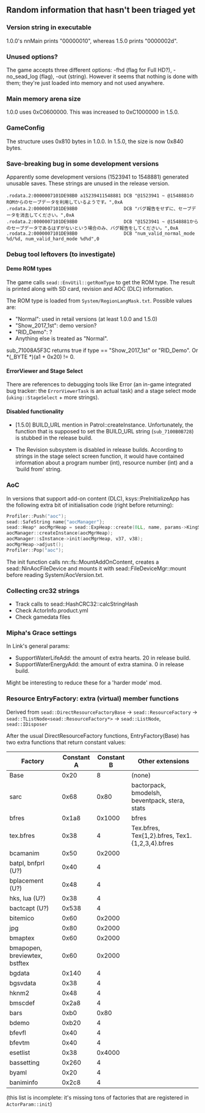 ## Random information that hasn't been triaged yet

### Version string in executable
1.0.0's nnMain prints "00000010", whereas 1.5.0 prints "0000002d".

### Unused options?
The game accepts three different options: -fhd (flag for Full HD?), -no_sead_log (flag),
-out (string). However it seems that nothing is done with them; they're just loaded into memory
and not used anywhere.

### Main memory arena size
1.0.0 uses 0xC0600000. This was increased to 0xC1000000 in 1.5.0.

### GameConfig
The structure uses 0x810 bytes in 1.0.0. In 1.5.0, the size is now 0x840 bytes.

### Save-breaking bug in some development versions

Apparently some development versions (1523941 to 1548881) generated unusable saves.
These strings are unused in the release version.

```
.rodata.2:0000007101DE98B0 a15239411548881 DCB "@1523941 ~ @1548881のROMからのセーブデータを利用しているようです。",0xA
.rodata.2:0000007101DE98B0                 DCB "バグ報告をせずに、セーブデータを消去してください。",0xA
.rodata.2:0000007101DE98B0                 DCB "@1523941 ~ @1548881からのセーブデータであるはずがないという場合のみ、バグ報告をしてください。",0xA
.rodata.2:0000007101DE98B0                 DCB "num_valid_normal_mode %d/%d, num_valid_hard_mode %d%d",0
```

### Debug tool leftovers (to investigate)

#### Demo ROM types

The game calls `sead::EnvUtil::getRomType` to get the ROM type.
The result is printed along with SD card, revision and AOC (DLC) information.

The ROM type is loaded from `System/RegionLangMask.txt`. Possible values are:

* "Normal": used in retail versions (at least 1.0.0 and 1.5.0)
* "Show_2017_1st": demo version?
* "RID_Demo": ?
* Anything else is treated as "Normal".

sub_71008A5F3C returns true if type == "Show_2017_1st" or "RID_Demo". Or *(_BYTE *)(a1 + 0x20) != 0.

#### ErrorViewer and Stage Select

There are references to debugging tools like Error (an in-game integrated bug tracker: the
`ErrorViewerTask` is an actual task) and a stage select mode (`uking::StageSelect` + more strings).

#### Disabled functionality

* [1.5.0] BUILD_URL mention in Patrol::createInstance. Unfortunately, the function that is
supposed to set the BUILD_URL string (`sub_7100B0B728`) is stubbed in the release build.

* The Revision subsystem is disabled in release builds. According to strings in the stage
select screen function, it would have contained information about a program number (int),
resource number (int) and a 'build from' string.

### AoC

In versions that support add-on content (DLC), ksys::PreInitializeApp has the following extra
bit of initialisation code (right before returning):

```c++
Profiler::Push("aoc");
sead::SafeString name{"aocManager"};
sead::Heap* aocMgrHeap = sead::ExpHeap::create(0LL, name, params->KingSysHeap, 8LL, 1LL, 0);
aocManager::createInstance(aocMgrHeap);
aocManager::sInstance->init(aocMgrHeap, v37, v38);
aocMgrHeap->adjust();
Profiler::Pop("aoc");
```

The init function calls nn::fs::MountAddOnContent, creates a sead::NinAocFileDevice
and mounts it with sead::FileDeviceMgr::mount before reading System/AocVersion.txt.

### Collecting crc32 strings

* Track calls to sead::HashCRC32::calcStringHash
* Check ActorInfo.product.yml
* Check gamedata files

### Mipha's Grace settings

In Link's general params:

* SupportWaterLifeAdd: the amount of extra hearts. 20 in release build.
* SupportWaterEnergyAdd: the amount of extra stamina. 0 in release build.

Might be interesting to reduce these for a 'harder mode' mod.

### Resource EntryFactory: extra (virtual) member functions

Derived from `sead::DirectResourceFactoryBase` -> `sead::ResourceFactory` -> `sead::TListNode<sead::ResourceFactory*>` -> `sead::ListNode`, `sead::IDisposer`

After the usual DirectResourceFactory functions, EntryFactory(Base) has two extra functions
that return constant values:

| Factory | Constant A | Constant B | Other extensions
| --- | --- | --- | --- |
| Base | 0x20 | 8 | (none)
| sarc | 0x68 | 0x80 | bactorpack, bmodelsh, beventpack, stera, stats
| bfres | 0x1a8 | 0x1000 | bfres
| tex.bfres | 0x38 | 4 | Tex.bfres, Tex{1,2}.bfres, Tex1.{1,2,3,4}.bfres |
| bcamanim | 0x50 | 0x2000 | |
| batpl, bnfprl (U?) | 0x40 | 4 | |
| bplacement (U?) | 0x48 | 4 | |
| hks, lua (U?) | 0x38 | 4 | |
| bactcapt (U?) | 0x538 | 4 | |
| bitemico | 0x60 | 0x2000 | |
| jpg | 0x80 | 0x2000 | |
| bmaptex | 0x60 | 0x2000 | |
| bmapopen, breviewtex, bstftex | 0x60 | 0x2000 | |
| bgdata | 0x140 | 4 | |
| bgsvdata | 0x38 | 4 | |
| hknm2 | 0x48 | 4 | |
| bmscdef | 0x2a8 | 4 | |
| bars | 0xb0 | 0x80 | |
| bdemo | 0xb20 | 4 | |
| bfevfl | 0x40 | 4 | |
| bfevtm | 0x40 | 4 | |
| esetlist | 0x38 | 0x4000 |
| bassetting | 0x260 | 4 | |
| byaml | 0x20 | 4 | |
| baniminfo | 0x2c8 | 4 | |

(this list is incomplete: it's missing tons of factories that are registered in `ActorParam::init`)
